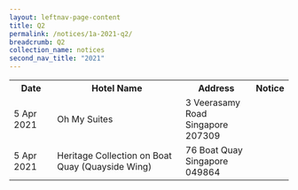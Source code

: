 ```yaml
---
layout: leftnav-page-content
title: Q2 
permalink: /notices/1a-2021-q2/
breadcrumb: Q2
collection_name: notices
second_nav_title: "2021"
---
```


<table>
   <tr>
    <th>Date</th>
    <th>Hotel Name</th>
    <th>Address</th>
    <th>Notice</th>
  </tr>
    <tr>
    <td>5 Apr 2021</td>
    <td>Oh My Suites</td>
    <td>3 Veerasamy Road <br>Singapore 207309<br></td>
    <td><a href="/files/Oh My Suites.pdf"></a></td>
  </tr>
    <tr>
    <td>5 Apr 2021</td>
    <td>Heritage Collection on Boat Quay (Quayside Wing)</td>
    <td>76 Boat Quay <br>Singapore 049864<br></td>
    <td><a href="/filesHeritage Collection on Boat Quay (Quayside Wing).pdf"></a></td>
  </tr>
